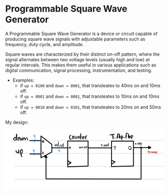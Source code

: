
# Programmable Square Wave Generator

A Programmable Square Wave Generator is a device or circuit capable of producing square wave signals with adjustable parameters such as frequency, duty cycle, and amplitude.

Square waves are characterized by their distinct on-off pattern, where the signal alternates between two voltage levels (usually high and low) at regular intervals. This makes them useful in various applications such as digital communication, signal processing, instrumentation, and testing.

- Examples:
  - if `up = 0100` and `down = 0001`, that transleates to 40ms on and 10ms off.
  - if `up = 0001` and `down = 0001`, that transleates to 10ms on and 10ms off.
  - if `up = 0010` and `down = 0101`, that transleates to 20ms on and 50ms off.

My design: 

<img src='./pictures/programmable_square_wave_generator.jpg' width='500'>



